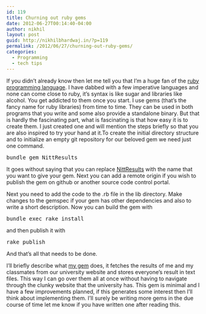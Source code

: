 ```yaml
---
id: 119
title: Churning out ruby gems
date: 2012-06-27T00:14:40-04:00
author: nikhil
layout: post
guid: http://nikhilbhardwaj.in/?p=119
permalink: /2012/06/27/churning-out-ruby-gems/
categories:
  - Programming
  - tech tips
---
```

If you didn&#8217;t already know then let me tell you that I&#8217;m a huge fan of the <a href="http://www.ruby-lang.org" target="_blank">ruby programming language</a>. I have dabbed with a few imperative languages and none can come close to ruby, it&#8217;s syntax is like sugar and libraries like alcohol. You get addicted to them once you start. I use gems (that&#8217;s the fancy name for ruby libraries) from time to time. They can be used in both programs that you write and some also provide a standalone binary. But that is hardly the fascinating part, what is fascinating is that how easy it is to create them. I just created one and will mention the steps briefly so that you are also inspired to try your hand at it.<!--more-->To create the initial directory structure and to initialize an empty git repository for our beloved gem we need just one command.

<pre class="brush: plain; title: ; notranslate" title="">bundle gem NittResults</pre>

It goes without saying that you can replace <a title="The Source code for the NittResults gem" href="https://github.com/nikhilbhardwaj/NittResults" target="_blank">NittResults</a> with the name that you want to give your gem. Next you can add a remote origin if you wish to publish the gem on github or another source code control portal.

Next you need to add the code to the .rb file in the lib directory. Make changes to the gemspec if your gem has other dependencies and also to write a short description.
Now you can build the gem with

<pre class="brush: plain; title: ; notranslate" title="">bundle exec rake install </pre>

and then publish it with

<pre class="brush: plain; title: ; notranslate" title="">rake publish </pre>

And that&#8217;s all that needs to be done.

I&#8217;ll briefly describe what <a title="Getting graphics.h to work on Windows and Linux" href="https://rubygems.org/gems/NittResults" target="_blank">my gem</a> does, it fetches the results of me and my classmates from our university website and stores everyone&#8217;s result in text files. This way I can go over them all at once without having to navigate through the clunky website that the university has. This gem is minimal and I have a few improvements planned, if this generates some interest then I&#8217;ll think about implementing them. I&#8217;ll surely be writing more gems in the due course of time let me know if you have written one after reading this.
